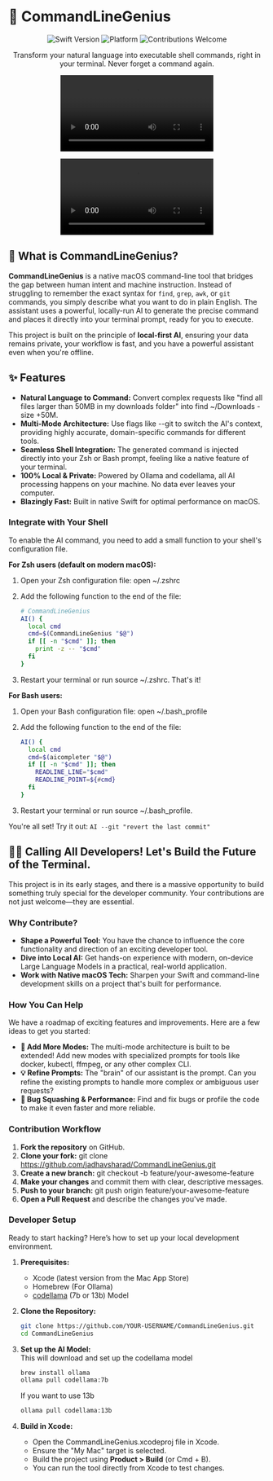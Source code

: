 # **🧠 CommandLineGenius**

<p align="center"\>  
<img alt="Swift Version" src="https://img.shields.io/badge/Swift-5.7%2B-orange"/\>  
<img alt="Platform" src="https://img.shields.io/badge/Platform-macOS-lightgrey"/\>  
<img alt="Contributions Welcome" src="https://img.shields.io/badge/Contributions-Welcome-brightgreen.svg"/\>  
</p\>  
<p align="center"\>  
<strong\>Transform your natural language into executable shell commands, right in your terminal. Never forget a command again.</strong\>  
</p\>  
<p align="center">  
<video src="https://github.com/user-attachments/assets/f5aa4b31-a5c5-4632-ab3c-41c7ec028349" />
</p>

<p align="center">
<video src="https://github.com/user-attachments/assets/7b8e6978-38b6-4ff4-9f58-820eff31c327" />
</p>


## **🤔 What is CommandLineGenius?**

**CommandLineGenius** is a native macOS command-line tool that bridges the gap between human intent and machine instruction. Instead of struggling to remember the exact syntax for ```find```, ```grep```, ```awk```, or ```git``` commands, you simply describe what you want to do in plain English. The assistant uses a powerful, locally-run AI to generate the precise command and places it directly into your terminal prompt, ready for you to execute.

This project is built on the principle of **local-first AI**, ensuring your data remains private, your workflow is fast, and you have a powerful assistant even when you're offline.

## **✨ Features**

* **Natural Language to Command:** Convert complex requests like "find all files larger than 50MB in my downloads folder" into find \~/Downloads \-size \+50M.  
* **Multi-Mode Architecture:** Use flags like \--git to switch the AI's context, providing highly accurate, domain-specific commands for different tools.  
* **Seamless Shell Integration:** The generated command is injected directly into your Zsh or Bash prompt, feeling like a native feature of your terminal.  
* **100% Local & Private:** Powered by Ollama and codellama, all AI processing happens on your machine. No data ever leaves your computer.  
* **Blazingly Fast:** Built in native Swift for optimal performance on macOS.

### **Integrate with Your Shell**

To enable the AI command, you need to add a small function to your shell's configuration file.

**For Zsh users (default on modern macOS):**

1. Open your Zsh configuration file: open \~/.zshrc  
2. Add the following function to the end of the file:  
   ```zsh
   # CommandLineGenius  
   AI() {  
     local cmd  
     cmd=$(CommandLineGenius "$@")  
     if [[ -n "$cmd" ]]; then  
       print -z -- "$cmd"  
     fi  
   }
   ```

3. Restart your terminal or run source \~/.zshrc. That's it\!

**For Bash users:**

1. Open your Bash configuration file: open \~/.bash\_profile  
2. Add the following function to the end of the file:  
   ```bash
   AI() {
     local cmd
     cmd=$(aicompleter "$@")
     if [[ -n "$cmd" ]]; then
       READLINE_LINE="$cmd"
       READLINE_POINT=${#cmd}
     fi
   }
   ```

3. Restart your terminal or run source \~/.bash\_profile.

You're all set\! Try it out: ``` AI --git "revert the last commit" ```

## **👨‍💻 Calling All Developers\! Let's Build the Future of the Terminal.**

This project is in its early stages, and there is a massive opportunity to build something truly special for the developer community. Your contributions are not just welcome—they are essential.

### **Why Contribute?**

* **Shape a Powerful Tool:** You have the chance to influence the core functionality and direction of an exciting developer tool.  
* **Dive into Local AI:** Get hands-on experience with modern, on-device Large Language Models in a practical, real-world application.  
* **Work with Native macOS Tech:** Sharpen your Swift and command-line development skills on a project that's built for performance.

### **How You Can Help**

We have a roadmap of exciting features and improvements. Here are a few ideas to get you started:

* **🧠 Add More Modes:** The multi-mode architecture is built to be extended\! Add new modes with specialized prompts for tools like docker, kubectl, ffmpeg, or any other complex CLI.    
* **💡 Refine Prompts:** The "brain" of our assistant is the prompt. Can you refine the existing prompts to handle more complex or ambiguous user requests?  
* **🐞 Bug Squashing & Performance:** Find and fix bugs or profile the code to make it even faster and more reliable.

### **Contribution Workflow**

1. **Fork the repository** on GitHub.  
2. **Clone your fork:** git clone https://github.com/jadhavsharad/CommandLineGenius.git  
3. **Create a new branch:** git checkout \-b feature/your-awesome-feature  
4. **Make your changes** and commit them with clear, descriptive messages.  
5. **Push to your branch:** git push origin feature/your-awesome-feature  
6. **Open a Pull Request** and describe the changes you've made.

### **Developer Setup**

Ready to start hacking? Here’s how to set up your local development environment.

1. **Prerequisites:**  
   * Xcode (latest version from the Mac App Store)
   * Homebrew (For Ollama)
   * [codellama](https://ollama.com/)  (7b or 13b) Model
2. **Clone the Repository:**  
   ```zsh
   git clone https://github.com/YOUR-USERNAME/CommandLineGenius.git
   cd CommandLineGenius
   ```

3. **Set up the AI Model:**  
   This will download and set up the codellama model
   ```zsh
   brew install ollama
   ollama pull codellama:7b
   ```
   If you want to use 13b
   ```zsh
   ollama pull codellama:13b
   ```

5. **Build in Xcode:**  
   * Open the CommandLineGenius.xcodeproj file in Xcode.  
   * Ensure the "My Mac" target is selected.  
   * Build the project using **Product \> Build** (or Cmd \+ B).  
   * You can run the tool directly from Xcode to test changes.
